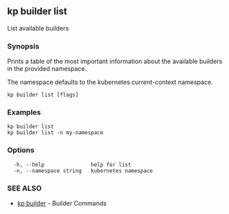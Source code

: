 ## kp builder list

List available builders

### Synopsis

Prints a table of the most important information about the available builders in the provided namespace.

The namespace defaults to the kubernetes current-context namespace.

```
kp builder list [flags]
```

### Examples

```
kp builder list
kp builder list -n my-namespace
```

### Options

```
  -h, --help               help for list
  -n, --namespace string   kubernetes namespace
```

### SEE ALSO

* [kp builder](kp_builder.md)	 - Builder Commands

